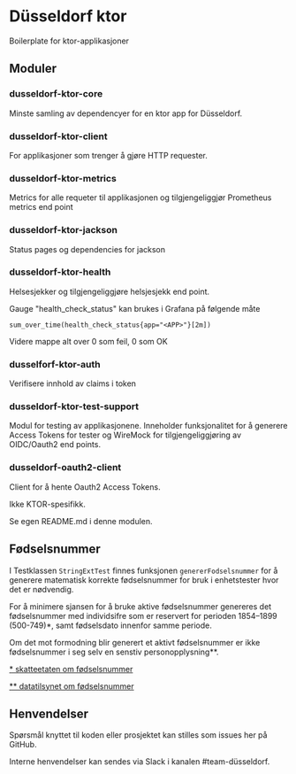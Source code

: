 # Düsseldorf ktor
Boilerplate for ktor-applikasjoner

## Moduler

### dusseldorf-ktor-core
Minste samling av dependencyer for en ktor app for Düsseldorf.

### dusseldorf-ktor-client
For applikasjoner som trenger å gjøre HTTP requester.

### dusseldorf-ktor-metrics
Metrics for alle requeter til applikasjonen og tilgjengeliggjør Prometheus metrics end point

### dusseldorf-ktor-jackson
Status pages og dependencies for jackson

### dusseldorf-ktor-health
Helsesjekker og tilgjengeliggjøre helsjesjekk end point.

Gauge "health_check_status" kan brukes i Grafana på følgende måte
```
sum_over_time(health_check_status{app="<APP>"}[2m])
```
Videre mappe alt over 0 som feil, 0 som OK

### dusselforf-ktor-auth
Verifisere innhold av claims i token

### dusseldorf-ktor-test-support
Modul for testing av applikasjonene. Inneholder funksjonalitet for å generere Access Tokens for tester og WireMock for tilgjengeliggjøring av OIDC/Oauth2 end points.

### dusseldorf-oauth2-client
Client for å hente Oauth2 Access Tokens.

Ikke KTOR-spesifikk.

Se egen README.md i denne modulen.

## Fødselsnummer
I Testklassen `StringExtTest` finnes funksjonen `genererFodselsnummer` for å generere matematisk korrekte fødselsnummer for bruk i enhetstester hvor det er nødvendig.

For å minimere sjansen for å bruke aktive fødselsnummer genereres det fødselsnummer med individsifre som er reservert for perioden 1854–1899 (500-749)*, samt fødselsdato innenfor samme periode.

Om det mot formodning blir generert et aktivt fødselsnummer er ikke fødselsnummer i seg selv en senstiv personopplysning**.

[* skatteetaten om fødselsnummer](https://www.skatteetaten.no/person/folkeregister/fodsel-og-navnevalg/barn-fodt-i-norge/fodselsnummer/)

[** datatilsynet om fødselsnummer](https://www.datatilsynet.no/rettigheter-og-plikter/personopplysninger/fodselsnummer/)

## Henvendelser
Spørsmål knyttet til koden eller prosjektet kan stilles som issues her på GitHub.

Interne henvendelser kan sendes via Slack i kanalen #team-düsseldorf.